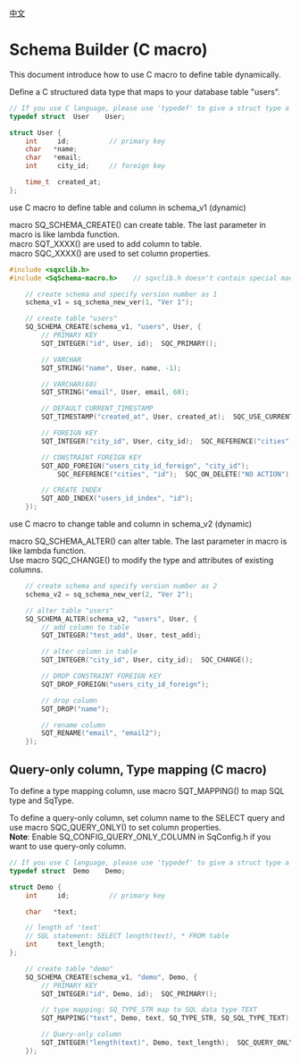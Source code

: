 [中文](schema-builder-macro.cn.md)

# Schema Builder (C macro)

This document introduce how to use C macro to define table dynamically.  

Define a C structured data type that maps to your database table "users".

```c++
// If you use C language, please use 'typedef' to give a struct type a new name.
typedef struct  User    User;

struct User {
	int     id;          // primary key
	char   *name;
	char   *email;
	int     city_id;     // foreign key

	time_t  created_at;
};
```

use C macro to define table and column in schema_v1 (dynamic)  
  
macro SQ_SCHEMA_CREATE() can create table. The last parameter in macro is like lambda function.  
macro SQT_XXXX() are used to add column to table.  
macro SQC_XXXX() are used to set column properties.

```c
#include <sqxclib.h>
#include <SqSchema-macro.h>    // sqxclib.h doesn't contain special macros

	// create schema and specify version number as 1
	schema_v1 = sq_schema_new_ver(1, "Ver 1");

	// create table "users"
	SQ_SCHEMA_CREATE(schema_v1, "users", User, {
		// PRIMARY KEY
		SQT_INTEGER("id", User, id);  SQC_PRIMARY();

		// VARCHAR
		SQT_STRING("name", User, name, -1);

		// VARCHAR(60)
		SQT_STRING("email", User, email, 60);

		// DEFAULT CURRENT_TIMESTAMP
		SQT_TIMESTAMP("created_at", User, created_at);  SQC_USE_CURRENT();

		// FOREIGN KEY
		SQT_INTEGER("city_id", User, city_id);  SQC_REFERENCE("cities", "id");

		// CONSTRAINT FOREIGN KEY
		SQT_ADD_FOREIGN("users_city_id_foreign", "city_id");
			SQC_REFERENCE("cities", "id");  SQC_ON_DELETE("NO ACTION");  SQC_ON_UPDATE("NO ACTION"):

		// CREATE INDEX
		SQT_ADD_INDEX("users_id_index", "id");
	});
```

use C macro to change table and column in schema_v2 (dynamic)  
  
macro SQ_SCHEMA_ALTER() can alter table. The last parameter in macro is like lambda function.  
Use macro SQC_CHANGE() to modify the type and attributes of existing columns.

```c
	// create schema and specify version number as 2
	schema_v2 = sq_schema_new_ver(2, "Ver 2");

	// alter table "users"
	SQ_SCHEMA_ALTER(schema_v2, "users", User, {
		// add column to table
		SQT_INTEGER("test_add", User, test_add);

		// alter column in table
		SQT_INTEGER("city_id", User, city_id);  SQC_CHANGE();

		// DROP CONSTRAINT FOREIGN KEY
		SQT_DROP_FOREIGN("users_city_id_foreign");

		// drop column
		SQT_DROP("name");

		// rename column
		SQT_RENAME("email", "email2");
	});
```

## Query-only column, Type mapping (C macro)

To define a type mapping column, use macro SQT_MAPPING() to map SQL type and SqType.  
  
To define a query-only column, set column name to the SELECT query and use macro SQC_QUERY_ONLY() to set column properties.  
**Note**: Enable SQ_CONFIG_QUERY_ONLY_COLUMN in SqConfig.h if you want to use query-only column.

```c++
// If you use C language, please use 'typedef' to give a struct type a new name.
typedef struct  Demo    Demo;

struct Demo {
	int     id;          // primary key

	char   *text;

	// length of 'text'
	// SQL statement: SELECT length(text), * FROM table
	int     text_length;
};

	// create table "demo"
	SQ_SCHEMA_CREATE(schema_v1, "demo", Demo, {
		// PRIMARY KEY
		SQT_INTEGER("id", Demo, id);  SQC_PRIMARY();

		// type mapping: SQ_TYPE_STR map to SQL data type TEXT
		SQT_MAPPING("text", Demo, text, SQ_TYPE_STR, SQ_SQL_TYPE_TEXT);

		// Query-only column
		SQT_INTEGER("length(text)", Demo, text_length);  SQC_QUERY_ONLY();
	});
```
